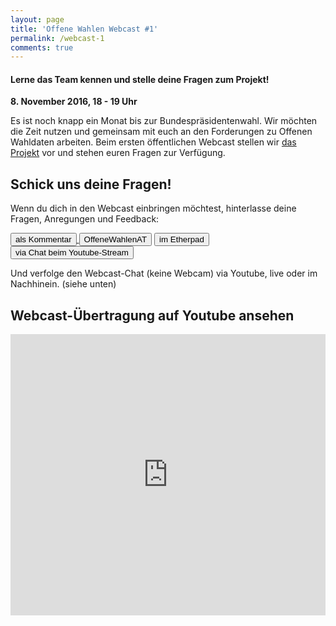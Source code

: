 ```yaml
---
layout: page
title: 'Offene Wahlen Webcast #1'
permalink: /webcast-1
comments: true
---
```


<h4 class="text-center lead">Lerne das Team kennen und stelle deine Fragen zum Projekt!</h4>

<div class="col-xs-12 col-sm-10 col-sm-offset-1 intro-webcast">
<p><strong>8. November 2016, 18 - 19 Uhr</strong></p>
<p>Es ist noch knapp ein Monat bis zur Bundespräsidentenwahl. Wir möchten die Zeit nutzen und gemeinsam mit euch an den Forderungen zu Offenen Wahldaten arbeiten. Beim ersten öffentlichen Webcast stellen wir <a href="/ueber-uns" title="Über uns">das Projekt</a> vor und stehen euren Fragen zur Verfügung.</p>
</div>

<h2 class="text-center">Schick uns deine Fragen!</h2>
<p>Wenn du dich in den Webcast einbringen möchtest, hinterlasse deine Fragen, Anregungen und Feedback:</p>
<a href="#disqus_thread" title="Kommentar" class="col-xs-12 col-sm-6"><button class="button-border-red">als Kommentar</button>
<a href="https://twitter.com/search?f=tweets&q=%23OffeneWahlenAT&src=typd" title="OffeneWahlenAT" class="col-xs-12 col-sm-6"><button class="button-border-red"><i class="fa fa-hashtag" aria-hidden="true"></i>OffeneWahlenAT</button></a>
<a href="http://pad.okfn.org/p/OffeneWahlenAT-Public-Hangout" title="Etherpad" class="col-xs-12 col-sm-6"><button class="button-border-red">im Etherpad</button></a>
<a href="https://www.youtube.com/watch?v=OHw4cCBajiQ" title="Youtube-Übertragung" class="col-xs-12 col-sm-6"><button class="button-border-red">via Chat beim Youtube-Stream</button></a>

Und verfolge den Webcast-Chat (keine Webcam) via Youtube, live oder im Nachhinein. (siehe unten)

<h2 class="text-center">Webcast-Übertragung auf Youtube ansehen</h2>
<iframe width="100%" height="450" src="https://www.youtube.com/embed/OHw4cCBajiQ" frameborder="0" allowfullscreen></iframe>
